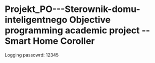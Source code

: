 # Projekt_PO---Sterownik-domu-inteligentnego Objective programming academic project -- Smart Home Coroller

Logging passowrd: 12345
